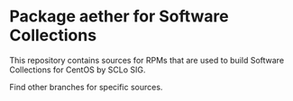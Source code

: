 # Package aether for Software Collections

This repository contains sources for RPMs that are used
to build Software Collections for CentOS by SCLo SIG.

Find other branches for specific sources.
